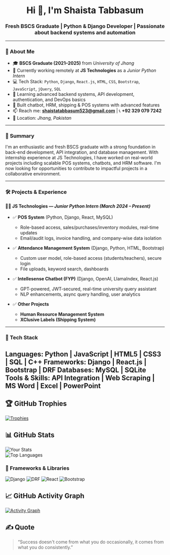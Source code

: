 <h1 align="center">Hi 👋, I'm Shaista Tabbasum</h1>
<h3 align="center">Fresh BSCS Graduate | Python & Django Developer | Passionate about backend systems and automation</h3>

---

### 🧾 About Me

- 🎓 **BSCS Graduate (2021–2025)** from *University of Jhang*
- 🔭 Currently working remotely at **JS Technologies** as a *Junior Python Intern*
- 💻 Tech Stack: `Python`, `Django`, `React.js`, `HTML`, `CSS`, `Bootstrap`, `JavaScript`, `jQuery`, `SQL`
- 🌱 Learning advanced backend systems, API development, authentication, and DevOps basics
- 🤖 Built chatbot, HRM, shipping & POS systems with advanced features
- 📫 Reach me: **shaistatabbasum523@gmail.com** | 📞 **+92 329 079 7242**
- 📍 Location: *Jhang, Pakistan*

---

### 💼 Summary

I'm an enthusiastic and fresh BSCS graduate with a strong foundation in back-end development, API integration, and database management. With internship experience at JS Technologies, I have worked on real-world projects including scalable POS systems, chatbots, and HRM software. I'm now looking for opportunities to contribute to impactful projects in a collaborative environment.

---

### 🛠️ Projects & Experience

#### 👩‍💻 **JS Technologies** — *Junior Python Intern (March 2024 – Present)*  
- ✅ **POS System** (Python, Django, React, MySQL)  
  - Role-based access, sales/purchases/inventory modules, real-time updates  
  - Email/audit logs, invoice handling, and company-wise data isolation

- ✅ **Attendance Management System** (Django, Python, HTML, Bootstrap)  
  - Custom user model, role-based access (students/teachers), secure login  
  - File uploads, keyword search, dashboards

- ✅ **Intellesense Chatbot (FYP)** (Django, OpenAI, LlamaIndex, React.js)  
  - GPT-powered, JWT-secured, real-time university query assistant  
  - NLP enhancements, async query handling, user analytics

- ✅ **Other Projects**  
  - **Human Resource Management System**  
  - **XClusive Labels (Shipping System)**

---

### 🧰 Tech Stack

 
Languages:       Python | JavaScript | HTML5 | CSS3 | SQL | C++
Frameworks:      Django | React.js | Bootstrap | DRF
Databases:       MySQL | SQLite
Tools & Skills:  API Integration | Web Scraping | MS Word | Excel | PowerPoint
---

## 🏆 GitHub Trophies  
[![Trophies](https://github-profile-trophy.vercel.app/?username=shaista020&theme=dracula&no-frame=true&row=2&column=4)](https://github.com/ryo-ma/github-profile-trophy)

## 📊 GitHub Stats  
![Your Stats](https://github-readme-stats.vercel.app/api?username=shaista020&show_icons=true&theme=algolia)  
![Top Languages](https://github-readme-stats.vercel.app/api/top-langs/?username=shaista020&layout=compact&theme=algolia)
### 🚀 Frameworks & Libraries

![Django](https://img.shields.io/badge/-Django-092E20?style=for-the-badge&logo=django&logoColor=white)
![DRF](https://img.shields.io/badge/-DRF-ff1709?style=for-the-badge&logo=django&logoColor=white)
![React](https://img.shields.io/badge/-React-20232A?style=for-the-badge&logo=react&logoColor=61DAFB)
![Bootstrap](https://img.shields.io/badge/-Bootstrap-563D7C?style=for-the-badge&logo=bootstrap&logoColor=white)

## 📈 GitHub Activity Graph  
[![Activity Graph](https://github-readme-activity-graph.vercel.app/graph?username=shaista020&theme=github-compact)](https://github.com/ashutosh00710/github-readme-activity-graph)

## ✍️ Quote  
> “Success doesn't come from what you do occasionally, it comes from what you do consistently.”
